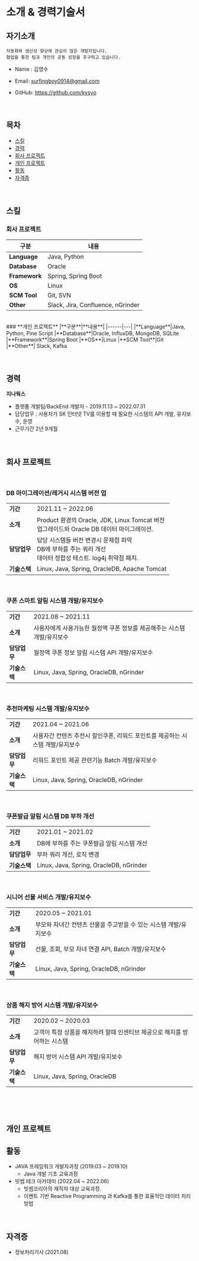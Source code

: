 # 소개 & 경력기술서

## 자기소개

```
자동화와 생산성 향상에 관심이 많은 개발자입니다. 
협업을 통한 팀과 개인의 공동 성장을 추구하고 있습니다.
```

- Name : 김영수

- Email: surfingboy0914@gmail.com

- GitHub: https://github.com/kysyo
<br><br><br>

## 목차 
   * [스킬](#스킬)
   * [경력](#경력)
   * [회사 프로젝트](#회사-프로젝트)
   * [개인 프로젝트](#개인-프로젝트)
   * [활동](#활동)
   * [자격증](#자격증)
<br><br><br>

## 스킬

### **회사 프로젝트**
|**구분**|**내용**|
|------|---|
|**Language**|Java, Python
|**Database**|Oracle
|**Framework**|Spring, Spring Boot
|**OS**|Linux
|**SCM Tool**|Git, SVN
|**Other**| Slack, Jira, Confluence, nGrinder 
<br>
### **개인 프로젝트**
|**구분**|**내용**|
|------|---|
|**Language**|Java, Python, Pine Script
|**Database**|Oracle, InfluxDB, MongoDB, SQLite
|**Framework**|Spring Boot
|**OS**|Linux
|**SCM Tool**|Git
|**Other**| Slack, Kafka
<br><br><br>

## 경력

**지나웍스**
- 플렛폼 개발팀/BackEnd 개발자 - 2019.11.13 ~ 2022.07.31 
- 담당업무 : 사용자가 SK 인터넷 TV를 이용할 때 필요한 시스템의 API 개발, 유지보수, 운영
- 근무기간 2년 9개월
<br><br><br>

## 회사 프로젝트

<br>

### DB 마이그레이션/레거시 시스템 버전 업
|||
|-----|----|
|**기간**| 2021.11 ~ 2022.06
|**소개**| Product 환경의 Oracle, JDK, Linux Tomcat 버전 <br>업그레이드와 Oracle DB 데이터 마이그레이션.
|**담당업무**| 담당 시스템들 버전 변경시 문제점 파악<br>DB에 부하를 주는 쿼리 개선<br> 데이터 정합성 테스트. log4j 취약점 패치.
|**기술스택**| Linux, Java, Spring, OracleDB, Apache Tomcat

<br>

### 쿠폰 스마트 알림 시스템 개발/유지보수
|||
|-----|----|
|**기간**| 2021.08 ~ 2021.11
|**소개**| 사용자에게 사용가능한 월정액 쿠폰 정보를 제공해주는 시스템 개발/유지보수
|**담당업무**| 월정액 쿠폰 정보 알림 시스템 API 개발/유지보수
|**기술스택**| Linux, Java, Spring, OracleDB, nGrinder

<br>

### 추천마케팅 시스템 개발/유지보수
|||
|-----|----|
|**기간**| 2021.04 ~ 2021.06
|**소개**| 사용자간 컨텐츠 추천시 할인쿠폰, 리워드 포인트를 제공하는 시스템 개발/유지보수
|**담당업무**| 리워드 포인트 제공 관련기능 Batch 개발/유지보수
|**기술스택**| Linux, Java, Spring, OracleDB, nGrinder

<br>

### 쿠폰발급 알림 시스템 DB 부하 개선
|||
|-----|----|
|**기간**| 2021.01 ~ 2021.02
|**소개**| DB에 부하를 주는 쿠폰발급 알림 시스템 개선
|**담당업무**| 부하 쿼리 개선, 로직 변경
|**기술스택**| Linux, Java, Spring, OracleDB, nGrinder

<br>

### 시니어 선물 서비스 개발/유지보수
|||
|-----|----|
|**기간**| 2020.05 ~ 2021.01
|**소개**| 부모와 자녀간 컨텐츠 선물을 주고받을 수 있는 시스템 개발/유지보수
|**담당업무**| 선물, 조회, 부모 자녀 연결 API, Batch 개발/유지보수
|**기술스택**| Linux, Java, Spring, OracleDB, nGrinder

<br>

### 상품 해지 방어 시스템 개발/유지보수
|||
|-----|----|
|**기간**| 2020.02 ~ 2020.03
|**소개**| 고객이 특정 상품을 해지하려 할때 인센티브 제공으로 해지를 방어하는 시스템
|**담당업무**| 해지 방어 시스템 API 개발/유지보수
|**기술스택**| Linux, Java, Spring, OracleDB

<br><br><br>

## 개인 프로젝트

## 활동

- JAVA 프레임워크 개발자과정 (2019.03 ~ 2019.10)
    - Java 개발 기초 교육과정
- 빗썸 테크 아카데미 (2022.04 ~ 2022.06)
    - 빗썸코리아의 재직자 대상 교육과정.
    - 이벤트 기반 Reactive Programming 과 Kafka를 통한 효율적인 데이터 처리 방법
<br><br><br>

## 자격증

- 정보처리기사 (2021.08)
